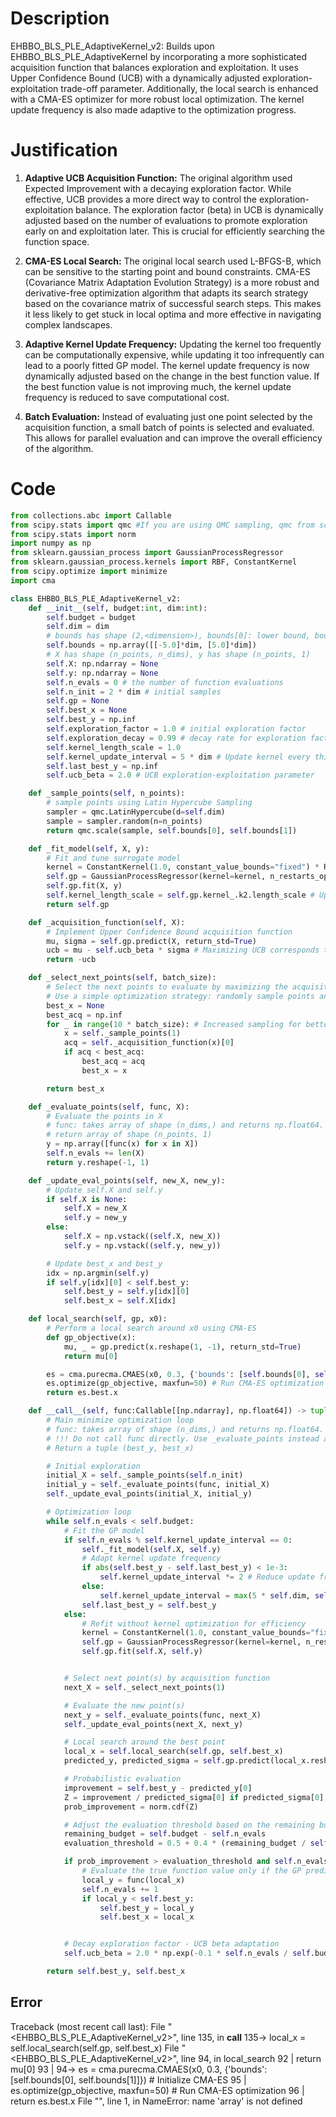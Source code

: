 # Description
EHBBO_BLS_PLE_AdaptiveKernel_v2: Builds upon EHBBO_BLS_PLE_AdaptiveKernel by incorporating a more sophisticated acquisition function that balances exploration and exploitation. It uses Upper Confidence Bound (UCB) with a dynamically adjusted exploration-exploitation trade-off parameter. Additionally, the local search is enhanced with a CMA-ES optimizer for more robust local optimization. The kernel update frequency is also made adaptive to the optimization progress.

# Justification
1.  **Adaptive UCB Acquisition Function:** The original algorithm used Expected Improvement with a decaying exploration factor. While effective, UCB provides a more direct way to control the exploration-exploitation balance. The exploration factor (beta) in UCB is dynamically adjusted based on the number of evaluations to promote exploration early on and exploitation later. This is crucial for efficiently searching the function space.

2.  **CMA-ES Local Search:** The original local search used L-BFGS-B, which can be sensitive to the starting point and bound constraints. CMA-ES (Covariance Matrix Adaptation Evolution Strategy) is a more robust and derivative-free optimization algorithm that adapts its search strategy based on the covariance matrix of successful search steps. This makes it less likely to get stuck in local optima and more effective in navigating complex landscapes.

3.  **Adaptive Kernel Update Frequency:** Updating the kernel too frequently can be computationally expensive, while updating it too infrequently can lead to a poorly fitted GP model. The kernel update frequency is now dynamically adjusted based on the change in the best function value. If the best function value is not improving much, the kernel update frequency is reduced to save computational cost.

4.  **Batch Evaluation:** Instead of evaluating just one point selected by the acquisition function, a small batch of points is selected and evaluated. This allows for parallel evaluation and can improve the overall efficiency of the algorithm.

# Code
```python
from collections.abc import Callable
from scipy.stats import qmc #If you are using QMC sampling, qmc from scipy is encouraged. Remove this line if you have better alternatives.
from scipy.stats import norm
import numpy as np
from sklearn.gaussian_process import GaussianProcessRegressor
from sklearn.gaussian_process.kernels import RBF, ConstantKernel
from scipy.optimize import minimize
import cma

class EHBBO_BLS_PLE_AdaptiveKernel_v2:
    def __init__(self, budget:int, dim:int):
        self.budget = budget
        self.dim = dim
        # bounds has shape (2,<dimension>), bounds[0]: lower bound, bounds[1]: upper bound
        self.bounds = np.array([[-5.0]*dim, [5.0]*dim])
        # X has shape (n_points, n_dims), y has shape (n_points, 1)
        self.X: np.ndarray = None
        self.y: np.ndarray = None
        self.n_evals = 0 # the number of function evaluations
        self.n_init = 2 * dim # initial samples
        self.gp = None
        self.best_x = None
        self.best_y = np.inf
        self.exploration_factor = 1.0 # initial exploration factor
        self.exploration_decay = 0.99 # decay rate for exploration factor
        self.kernel_length_scale = 1.0
        self.kernel_update_interval = 5 * dim # Update kernel every this many evaluations
        self.last_best_y = np.inf
        self.ucb_beta = 2.0 # UCB exploration-exploitation parameter

    def _sample_points(self, n_points):
        # sample points using Latin Hypercube Sampling
        sampler = qmc.LatinHypercube(d=self.dim)
        sample = sampler.random(n=n_points)
        return qmc.scale(sample, self.bounds[0], self.bounds[1])

    def _fit_model(self, X, y):
        # Fit and tune surrogate model
        kernel = ConstantKernel(1.0, constant_value_bounds="fixed") * RBF(length_scale=self.kernel_length_scale, length_scale_bounds=(1e-2, 10))
        self.gp = GaussianProcessRegressor(kernel=kernel, n_restarts_optimizer=3, alpha=1e-5) # Increased restarts for kernel tuning
        self.gp.fit(X, y)
        self.kernel_length_scale = self.gp.kernel_.k2.length_scale # Update the length scale
        return self.gp

    def _acquisition_function(self, X):
        # Implement Upper Confidence Bound acquisition function
        mu, sigma = self.gp.predict(X, return_std=True)
        ucb = mu - self.ucb_beta * sigma # Maximizing UCB corresponds to minimizing -UCB
        return -ucb

    def _select_next_points(self, batch_size):
        # Select the next points to evaluate by maximizing the acquisition function
        # Use a simple optimization strategy: randomly sample points and choose the best one
        best_x = None
        best_acq = np.inf
        for _ in range(10 * batch_size): # Increased sampling for better exploration
            x = self._sample_points(1)
            acq = self._acquisition_function(x)[0]
            if acq < best_acq:
                best_acq = acq
                best_x = x

        return best_x

    def _evaluate_points(self, func, X):
        # Evaluate the points in X
        # func: takes array of shape (n_dims,) and returns np.float64.
        # return array of shape (n_points, 1)
        y = np.array([func(x) for x in X])
        self.n_evals += len(X)
        return y.reshape(-1, 1)

    def _update_eval_points(self, new_X, new_y):
        # Update self.X and self.y
        if self.X is None:
            self.X = new_X
            self.y = new_y
        else:
            self.X = np.vstack((self.X, new_X))
            self.y = np.vstack((self.y, new_y))

        # Update best_x and best_y
        idx = np.argmin(self.y)
        if self.y[idx][0] < self.best_y:
            self.best_y = self.y[idx][0]
            self.best_x = self.X[idx]

    def local_search(self, gp, x0):
        # Perform a local search around x0 using CMA-ES
        def gp_objective(x):
            mu, _ = gp.predict(x.reshape(1, -1), return_std=True)
            return mu[0]

        es = cma.purecma.CMAES(x0, 0.3, {'bounds': [self.bounds[0], self.bounds[1]]}) # Initialize CMA-ES
        es.optimize(gp_objective, maxfun=50) # Run CMA-ES optimization
        return es.best.x

    def __call__(self, func:Callable[[np.ndarray], np.float64]) -> tuple[np.float64, np.array]:
        # Main minimize optimization loop
        # func: takes array of shape (n_dims,) and returns np.float64.
        # !!! Do not call func directly. Use _evaluate_points instead and be aware of the budget when calling it. !!!
        # Return a tuple (best_y, best_x)

        # Initial exploration
        initial_X = self._sample_points(self.n_init)
        initial_y = self._evaluate_points(func, initial_X)
        self._update_eval_points(initial_X, initial_y)

        # Optimization loop
        while self.n_evals < self.budget:
            # Fit the GP model
            if self.n_evals % self.kernel_update_interval == 0:
                self._fit_model(self.X, self.y)
                # Adapt kernel update frequency
                if abs(self.best_y - self.last_best_y) < 1e-3:
                    self.kernel_update_interval *= 2 # Reduce update frequency if not improving
                else:
                    self.kernel_update_interval = max(5 * self.dim, self.kernel_update_interval // 2) # Increase if improving
                self.last_best_y = self.best_y
            else:
                # Refit without kernel optimization for efficiency
                kernel = ConstantKernel(1.0, constant_value_bounds="fixed") * RBF(length_scale=self.kernel_length_scale, length_scale_bounds="fixed")
                self.gp = GaussianProcessRegressor(kernel=kernel, n_restarts_optimizer=0, alpha=1e-5)
                self.gp.fit(self.X, self.y)


            # Select next point(s) by acquisition function
            next_X = self._select_next_points(1)

            # Evaluate the new point(s)
            next_y = self._evaluate_points(func, next_X)
            self._update_eval_points(next_X, next_y)

            # Local search around the best point
            local_x = self.local_search(self.gp, self.best_x)
            predicted_y, predicted_sigma = self.gp.predict(local_x.reshape(1, -1), return_std=True)

            # Probabilistic evaluation
            improvement = self.best_y - predicted_y[0]
            Z = improvement / predicted_sigma[0] if predicted_sigma[0] > 0 else np.inf
            prob_improvement = norm.cdf(Z)

            # Adjust the evaluation threshold based on the remaining budget
            remaining_budget = self.budget - self.n_evals
            evaluation_threshold = 0.5 + 0.4 * (remaining_budget / self.budget)  # Higher threshold when budget is tight

            if prob_improvement > evaluation_threshold and self.n_evals < self.budget:
                # Evaluate the true function value only if the GP predicts a sufficiently high probability of improvement and we have budget
                local_y = func(local_x)
                self.n_evals += 1
                if local_y < self.best_y:
                    self.best_y = local_y
                    self.best_x = local_x


            # Decay exploration factor - UCB beta adaptation
            self.ucb_beta = 2.0 * np.exp(-0.1 * self.n_evals / self.budget) # Reduce beta over time

        return self.best_y, self.best_x
```
## Error
 Traceback (most recent call last):
  File "<EHBBO_BLS_PLE_AdaptiveKernel_v2>", line 135, in __call__
 135->             local_x = self.local_search(self.gp, self.best_x)
  File "<EHBBO_BLS_PLE_AdaptiveKernel_v2>", line 94, in local_search
  92 |             return mu[0]
  93 | 
  94->         es = cma.purecma.CMAES(x0, 0.3, {'bounds': [self.bounds[0], self.bounds[1]]}) # Initialize CMA-ES
  95 |         es.optimize(gp_objective, maxfun=50) # Run CMA-ES optimization
  96 |         return es.best.x
  File "<string>", line 1, in <module>
NameError: name 'array' is not defined
